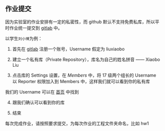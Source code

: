 ##	作业提交

因为实验室的作业安排有一定的私密性，而 github 默认不支持免费私库，所以平时作业统一提交到 [gitlab](https://gitlab.com/) 中。

以学生`刘小博`为例：

1. 首先在 [gitlab](https://gitlab.com/) 注册一个账号，Username 假定为 liuxiaobo

2. 建立一个私有库（Private Repository），库名为自己的姓名拼音 —— Xiaobo Liu

3. 点击库的 Settings 设置，在 _Members_ 中，将 17 级两个组长的 Username 以 Reporter 权限加入到 Members 中，这样我们就可以看到你的私有库

我们的 Username 可以在 [首页](https://github.com/HENU515Lab/be-a-better-programmer) 中找到

4. 跟我们确认可以看到你的库

5. 结束

每次完成作业，请按照要求提交，为每次作业的工程文件夹命名，比如 hw1
